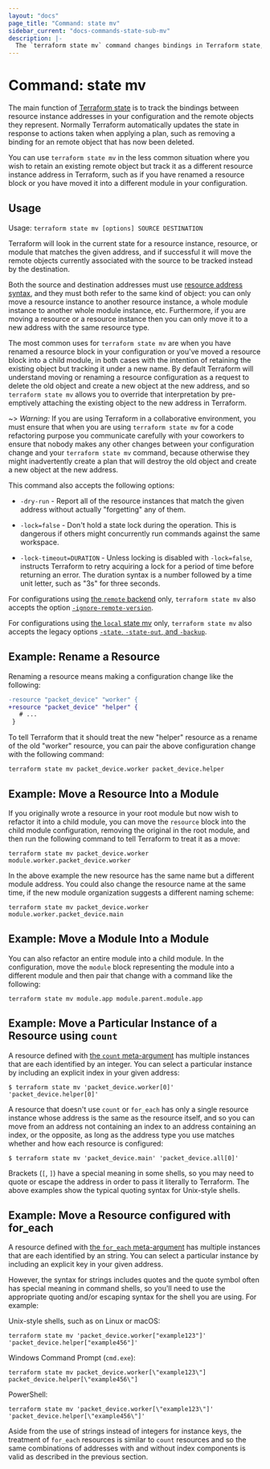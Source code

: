 ```yaml
---
layout: "docs"
page_title: "Command: state mv"
sidebar_current: "docs-commands-state-sub-mv"
description: |-
  The `terraform state mv` command changes bindings in Terraform state, associating existing remote objects with new resource instances.
---
```


# Command: state mv

The main function of [Terraform state](/docs/language/state/index.html) is
to track the bindings between resource instance addresses in your configuration
and the remote objects they represent. Normally Terraform automatically
updates the state in response to actions taken when applying a plan, such as
removing a binding for an remote object that has now been deleted.

You can use `terraform state mv` in the less common situation where you wish
to retain an existing remote object but track it as a different resource
instance address in Terraform, such as if you have renamed a resource block
or you have moved it into a different module in your configuration.

## Usage

Usage: `terraform state mv [options] SOURCE DESTINATION`

Terraform will look in the current state for a resource instance, resource,
or module that matches the given address, and if successful it will move the
remote objects currently associated with the source to be tracked instead
by the destination.

Both the source and destination addresses must use
[resource address syntax](/docs/cli/state/resource-addressing.html), and
they must both refer to the same kind of object: you can only move a resource
instance to another resource instance, a whole module instance to another
whole module instance, etc. Furthermore, if you are moving a resource or
a resource instance then you can only move it to a new address with the
same resource type.

The most common uses for `terraform state mv` are when you have renamed a
resource block in your configuration or you've moved a resource block into
a child module, in both cases with the intention of retaining the existing
object but tracking it under a new name. By default Terraform will understand
moving or renaming a resource configuration as a request to delete the old
object and create a new object at the new address, and so `terraform state mv`
allows you to override that interpretation by pre-emptively attaching the
existing object to the new address in Terraform.

~> *Warning:* If you are using Terraform in a collaborative environment, you
must ensure that when you are using `terraform state mv` for a code refactoring
purpose you communicate carefully with your coworkers to ensure that nobody
makes any other changes between your configuration change and your
`terraform state mv` command, because otherwise they might inadvertently create
a plan that will destroy the old object and create a new object at the new
address.

This command also accepts the following options:

* `-dry-run` - Report all of the resource instances that match the given
  address without actually "forgetting" any of them.

* `-lock=false` - Don't hold a state lock during the operation. This is
   dangerous if others might concurrently run commands against the same
   workspace.

* `-lock-timeout=DURATION` - Unless locking is disabled with `-lock=false`,
  instructs Terraform to retry acquiring a lock for a period of time before
  returning an error. The duration syntax is a number followed by a time
  unit letter, such as "3s" for three seconds.

For configurations using
[the `remote` backend](/docs/language/settings/backends/remote.html)
only, `terraform state mv`
also accepts the option
[`-ignore-remote-version`](/docs/language/settings/backends/remote.html#command-line-arguments).

For configurations using
[the `local` state mv](/docs/language/settings/backends/local.html) only,
`terraform state mv` also accepts the legacy options
[`-state`, `-state-out`, and `-backup`](/docs/language/settings/backends/local.html#command-line-arguments).

## Example: Rename a Resource

Renaming a resource means making a configuration change like the following:

```diff
-resource "packet_device" "worker" {
+resource "packet_device" "helper" {
   # ...
 }
```

To tell Terraform that it should treat the new "helper" resource as a rename
of the old "worker" resource, you can pair the above configuration change
with the following command:

```shell
terraform state mv packet_device.worker packet_device.helper
```

## Example: Move a Resource Into a Module

If you originally wrote a resource in your root module but now wish to refactor
it into a child module, you can move the `resource` block into the child
module configuration, removing the original in the root module, and then
run the following command to tell Terraform to treat it as a move:

```shell
terraform state mv packet_device.worker module.worker.packet_device.worker
```

In the above example the new resource has the same name but a different module
address. You could also change the resource name at the same time, if the new
module organization suggests a different naming scheme:

```shell
terraform state mv packet_device.worker module.worker.packet_device.main
```

## Example: Move a Module Into a Module

You can also refactor an entire module into a child module. In the
configuration, move the `module` block representing the module into a different
module and then pair that change with a command like the following:

```shell
terraform state mv module.app module.parent.module.app
```

## Example: Move a Particular Instance of a Resource using `count`

A resource defined with [the `count` meta-argument](/docs/language/meta-arguments/count.html)
has multiple instances that are each identified by an integer. You can
select a particular instance by including an explicit index in your given
address:

```shell
$ terraform state mv 'packet_device.worker[0]' 'packet_device.helper[0]'
```

A resource that doesn't use `count` or `for_each` has only a single resource
instance whose address is the same as the resource itself, and so you can
move from an address not containing an index to an address containing an index,
or the opposite, as long as the address type you use matches whether and how
each resource is configured:

```shell
$ terraform state mv 'packet_device.main' 'packet_device.all[0]'
```

Brackets (`[`, `]`) have a special meaning in some shells, so you may need to
quote or escape the address in order to pass it literally to Terraform.
The above examples show the typical quoting syntax for Unix-style shells.

## Example: Move a Resource configured with for_each

A resource defined with [the `for_each` meta-argument](/docs/language/meta-arguments/for_each.html)
has multiple instances that are each identified by an string. You can
select a particular instance by including an explicit key in your given
address.

However, the syntax for strings includes quotes and the quote symbol often
has special meaning in command shells, so you'll need to use the appropriate
quoting and/or escaping syntax for the shell you are using. For example:

Unix-style shells, such as on Linux or macOS:

```shell
terraform state mv 'packet_device.worker["example123"]' 'packet_device.helper["example456"]'
```

Windows Command Prompt (`cmd.exe`):

```shell
terraform state mv packet_device.worker[\"example123\"] packet_device.helper[\"example456\"]
```

PowerShell:

```shell
terraform state mv 'packet_device.worker[\"example123\"]' 'packet_device.helper[\"example456\"]'
```

Aside from the use of strings instead of integers for instance keys, the
treatment of `for_each` resources is similar to `count` resources and so
the same combinations of addresses with and without index components is
valid as described in the previous section.
